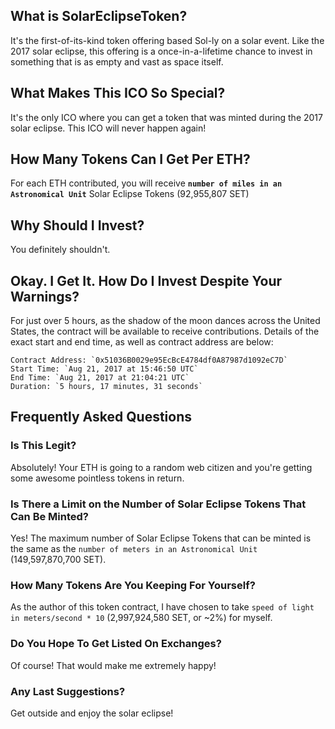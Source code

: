 ## What is SolarEclipseToken?
It's the first-of-its-kind token offering based Sol-ly on a solar event. Like the 2017 solar eclipse, this offering is
a once-in-a-lifetime chance to invest in something that is as empty and vast as space itself.

## What Makes This ICO So Special?
It's the only ICO where you can get a token that was minted during the 2017 solar eclipse.
This ICO will never happen again!

## How Many Tokens Can I Get Per ETH?
For each ETH contributed, you will receive **`number of miles in an Astronomical Unit`** Solar Eclipse Tokens
(92,955,807 SET)

## Why Should I Invest?
You definitely shouldn't.

## Okay. I Get It. How Do I Invest Despite Your Warnings?
For just over 5 hours, as the shadow of the moon dances across the United States, the contract will be available to receive contributions. Details of the exact start and end time, as well as contract address are below:

```
Contract Address: `0x51036B0029e95EcBcE4784df0A87987d1092eC7D`
Start Time: `Aug 21, 2017 at 15:46:50 UTC`
End Time: `Aug 21, 2017 at 21:04:21 UTC`
Duration: `5 hours, 17 minutes, 31 seconds`
```

## Frequently Asked Questions

### Is This Legit?
Absolutely! Your ETH is going to a random web citizen and you're getting some awesome pointless tokens in return.

### Is There a Limit on the Number of Solar Eclipse Tokens That Can Be Minted?
Yes! The maximum number of Solar Eclipse Tokens that can be minted is the same as the `number of meters in an
Astronomical Unit` (149,597,870,700 SET).

### How Many Tokens Are You Keeping For Yourself?
As the author of this token contract, I have chosen to take `speed of light in meters/second * 10` (2,997,924,580 SET,
or ~2%) for myself.

### Do You Hope To Get Listed On Exchanges?
Of course! That would make me extremely happy!

### Any Last Suggestions?
Get outside and enjoy the solar eclipse!
